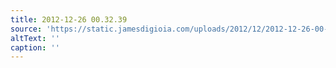 ```yaml
---
title: 2012-12-26 00.32.39
source: 'https://static.jamesdigioia.com/uploads/2012/12/2012-12-26-00-32-39-scaled.jpg'
altText: ''
caption: ''
---
```


